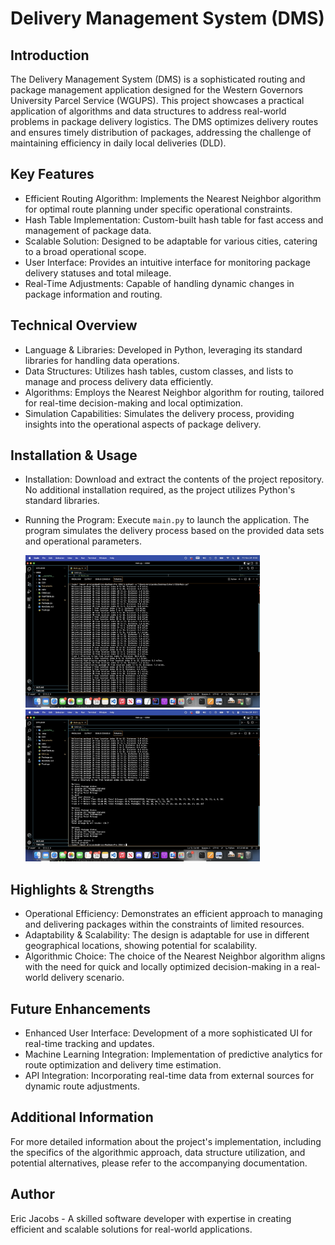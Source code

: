 # Delivery Management System (DMS)

## Introduction

The Delivery Management System (DMS) is a sophisticated routing and package management application designed for the Western Governors University Parcel Service (WGUPS). This project showcases a practical application of algorithms and data structures to address real-world problems in package delivery logistics. The DMS optimizes delivery routes and ensures timely distribution of packages, addressing the challenge of maintaining efficiency in daily local deliveries (DLD).

## Key Features

- Efficient Routing Algorithm: Implements the Nearest Neighbor algorithm for optimal route planning under specific operational constraints.
- Hash Table Implementation: Custom-built hash table for fast access and management of package data.
- Scalable Solution: Designed to be adaptable for various cities, catering to a broad operational scope.
- User Interface: Provides an intuitive interface for monitoring package delivery statuses and total mileage.
- Real-Time Adjustments: Capable of handling dynamic changes in package information and routing.

## Technical Overview

- Language & Libraries: Developed in Python, leveraging its standard libraries for handling data operations.
- Data Structures: Utilizes hash tables, custom classes, and lists to manage and process delivery data efficiently.
- Algorithms: Employs the Nearest Neighbor algorithm for routing, tailored for real-time decision-making and local optimization.
- Simulation Capabilities: Simulates the delivery process, providing insights into the operational aspects of package delivery.

## Installation & Usage

- Installation: Download and extract the contents of the project repository. No additional installation required, as the project utilizes Python's standard libraries.
- Running the Program: Execute `main.py` to launch the application. The program simulates the delivery process based on the provided data sets and operational parameters.

  <img src="Documents/Screenshot%202023-11-24%20at%2006.50.16.png" alt="Screenshot1" width="375"/> <img src="Documents/Screenshot%202023-11-24%20at%2006.51.18.png" alt="Screenshot2" width="375"/>

## Highlights & Strengths

- Operational Efficiency: Demonstrates an efficient approach to managing and delivering packages within the constraints of limited resources.
- Adaptability & Scalability: The design is adaptable for use in different geographical locations, showing potential for scalability.
- Algorithmic Choice: The choice of the Nearest Neighbor algorithm aligns with the need for quick and locally optimized decision-making in a real-world delivery scenario.

## Future Enhancements

- Enhanced User Interface: Development of a more sophisticated UI for real-time tracking and updates.
- Machine Learning Integration: Implementation of predictive analytics for route optimization and delivery time estimation.
- API Integration: Incorporating real-time data from external sources for dynamic route adjustments.

## Additional Information

For more detailed information about the project's implementation, including the specifics of the algorithmic approach, data structure utilization, and potential alternatives, please refer to the accompanying documentation.

## Author

Eric Jacobs - A skilled software developer with expertise in creating efficient and scalable solutions for real-world applications.
